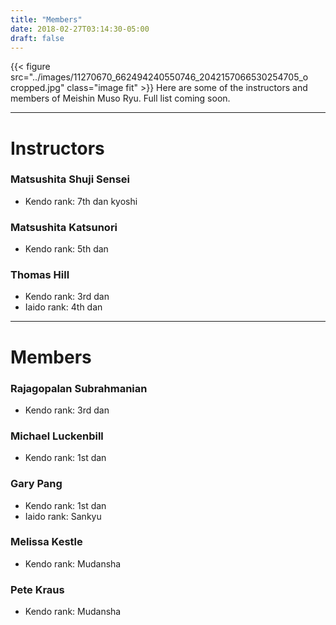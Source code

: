 ```yaml
---
title: "Members"
date: 2018-02-27T03:14:30-05:00
draft: false
---
```

{{< figure src="../images/11270670_662494240550746_2042157066530254705_o cropped.jpg" class="image fit" >}}
Here are some of the instructors and members of Meishin Muso Ryu. Full list coming soon.

---
# Instructors

### Matsushita Shuji Sensei
* Kendo rank: 7th dan kyoshi

### Matsushita Katsunori
* Kendo rank: 5th dan

<!-- ### Matsushita Kensaku -->

### Thomas Hill
* Kendo rank: 3rd dan
* Iaido rank: 4th dan

---
# Members

### Rajagopalan Subrahmanian
* Kendo rank: 3rd dan

### Michael Luckenbill
* Kendo rank: 1st dan
<!-- * Award: Third place, Men's Kyu division, Boston Goyokai Tournament 2016 -->

### Gary Pang
* Kendo rank: 1st dan
* Iaido rank: Sankyu
<!-- * Award: Third place, Mudansha division, Garden State Kendo Tournament 2016 -->

<!-- ### Marcus Hawkins -->

### Melissa Kestle
* Kendo rank: Mudansha

### Pete Kraus
* Kendo rank: Mudansha